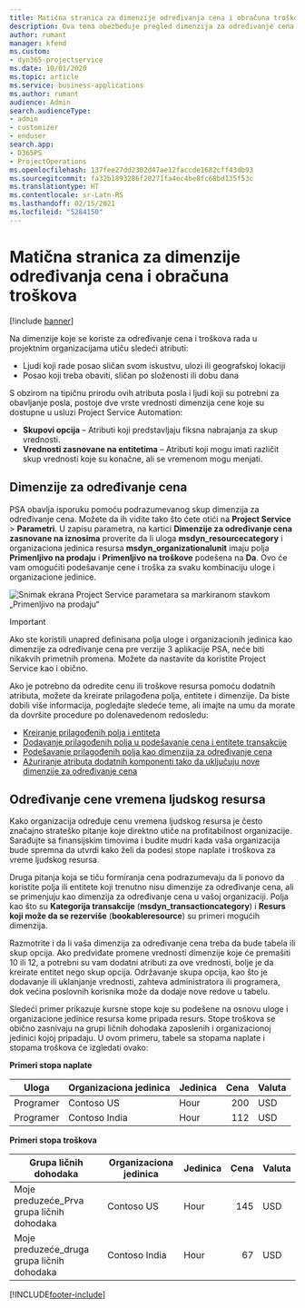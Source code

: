 ```yaml
---
title: Matična stranica za dimenzije određivanja cena i obračuna troškova
description: Ova tema obezbeđuje pregled dimenzija za određivanje cena.
author: rumant
manager: kfend
ms.custom:
- dyn365-projectservice
ms.date: 10/01/2020
ms.topic: article
ms.service: business-applications
ms.author: rumant
audience: Admin
search.audienceType:
- admin
- customizer
- enduser
search.app:
- D365PS
- ProjectOperations
ms.openlocfilehash: 137fee27dd2302d47ae12faccde1682cff43db93
ms.sourcegitcommit: fa32b1893286f20271fa4ec4be8fc68bd135f53c
ms.translationtype: HT
ms.contentlocale: sr-Latn-RS
ms.lasthandoff: 02/15/2021
ms.locfileid: "5284150"
---
```

# <a name="pricing-and-costing-dimensions-home-page"></a>Matična stranica za dimenzije određivanja cena i obračuna troškova

[!include [banner](../includes/psa-now-project-operations.md)]

Na dimenzije koje se koriste za određivanje cena i troškova rada u projektnim organizacijama utiču sledeći atributi:

- Ljudi koji rade posao sličan svom iskustvu, ulozi ili geografskoj lokaciji
- Posao koji treba obaviti, sličan po složenosti ili dobu dana

S obzirom na tipičnu prirodu ovih atributa posla i ljudi koji su potrebni za obavljanje posla, postoje dve vrste vrednosti dimenzija cene koje su dostupne u usluzi Project Service Automation: 

- **Skupovi opcija** – Atributi koji predstavljaju fiksna nabrajanja za skup vrednosti.
- **Vrednosti zasnovane na entitetima** – Atributi koji mogu imati različit skup vrednosti koje su konačne, ali se vremenom mogu menjati.

## <a name="pricing-dimensions"></a>Dimenzije za određivanje cena

PSA obavlja isporuku pomoću podrazumevanog skup dimenzija za određivanje cena. Možete da ih vidite tako što ćete otići na **Project Service** > **Parametri**. U zapisu parametra, na kartici **Dimenzije za određivanje cena zasnovane na iznosima** proverite da li uloga **msdyn_resourcecategory** i organizaciona jedinica resursa **msdyn_organizationalunit** imaju polja **Primenljivo na prodaju** i **Primenljivo na troškove** podešena na **Da**. Ovo će vam omogućiti podešavanje cene i troška za svaku kombinaciju uloge i organizacione jedinice.

![Snimak ekrana Project Service parametara sa markiranom stavkom „Primenljivo na prodaju“](media/PS-OOB-parameters.png)

> [!IMPORTANT]
> Ako ste koristili unapred definisana polja uloge i organizacionih jedinica kao dimenzije za određivanje cena pre verzije 3 aplikacije PSA, neće biti nikakvih primetnih promena. Možete da nastavite da koristite Project Service kao i obično. 

Ako je potrebno da odredite cenu ili troškove resursa pomoću dodatnih atributa, možete da kreirate prilagođena polja, entitete i dimenzije. Da biste dobili više informacija, pogledajte sledeće teme, ali imajte na umu da morate da dovršite procedure po dolenavedenom redosledu:

- [Kreiranje prilagođenih polja i entiteta](create-custom-fields-entities.md)
- [Dodavanje prilagođenih polja u podešavanje cena i entitete transakcije](field-references.md)
- [Podešavanje prilagođenih polja kao dimenzija za određivanje cena ](set-up-pricing-dimensions.md)
- [Ažuriranje atributa dodatnih komponenti tako da uključuju nove dimenzije za određivanje cena](update-plug-in-attributes.md)

## <a name="pricing-human-resource-time"></a>Određivanje cene vremena ljudskog resursa
Kako organizacija određuje cenu vremena ljudskog resursa je često značajno strateško pitanje koje direktno utiče na profitabilnost organizacije. Sarađujte sa finansijskim timovima i budite mudri kada vaša organizacija bude spremna da utvrdi kako želi da podesi stope naplate i troškova za vreme ljudskog resursa.

Druga pitanja koja se tiču formiranja cena podrazumevaju da li ponovo da koristite polja ili entitete koji trenutno nisu dimenzije za određivanje cena, ali se primenjuju kao dimenzija za određivanje cena u vašoj organizaciji. Polja kao što su **Kategorija transakcije** (**msdyn_transactioncategory**) i **Resurs koji može da se rezerviše** (**bookableresource**) su primeri mogućih dimenzija. 

Razmotrite i da li vaša dimenzija za određivanje cena treba da bude tabela ili skup opcija. Ako predviđate promene vrednosti dimenzije koje će premašiti 10 ili 12, a potrebni su vam dodatni atributi za ove vrednosti, bolje je da kreirate entitet nego skup opcija. Održavanje skupa opcija, kao što je dodavanje ili uklanjanje vrednosti, zahteva administratora ili programera, dok većina poslovnih korisnika može da dodaje nove redove u tabelu.

Sledeći primer prikazuje kursne stope koje su podešene na osnovu uloge i organizacione jedinice resursa kome pripada resurs. Stope troškova se obično zasnivaju na grupi ličnih dohodaka zaposlenih i organizacionoj jedinici kojoj pripadaju. U ovom primeru, tabele sa stopama naplate i stopama troškova će izgledati ovako:

**Primeri stopa naplate**

| Uloga        | Organizaciona jedinica    |Jedinica      |Cena      |Valuta  |
| ------------|-------------|----------|----------:|----------|
| Programer   | Contoso US  |Hour | 200|USD     |
| Programer   | Contoso India |Hour|   112|USD     |


**Primeri stopa troškova**

| Grupa ličnih dohodaka     | Organizaciona jedinica    |Jedinica      |Cena      |Valuta  |
| ----------------|-------------|----------|----------:|----------|
| Moje preduzeće_Prva grupa ličnih dohodaka | Contoso US  |Hour | 145|USD     |
| Moje preduzeće_druga grupa ličnih dohodaka | Contoso India |Hour|   67|USD     |


[!INCLUDE[footer-include](../includes/footer-banner.md)]